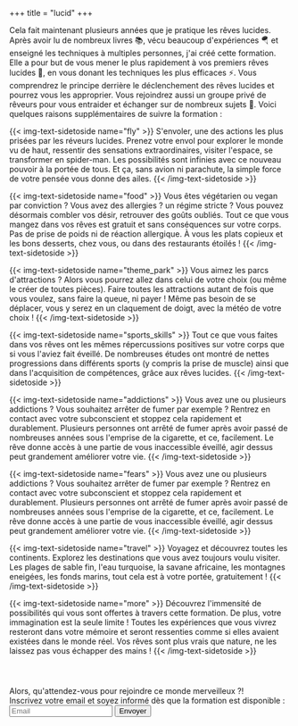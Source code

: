 +++
title = "lucid"
+++

<p class="summary">
    Cela fait maintenant plusieurs années que je pratique les rêves lucides. Après avoir lu de nombreux livres 📚, vécu beaucoup d'expériences 🪂 et enseigné les techniques à multiples personnes, j'ai créé cette formation. Elle a pour but de vous mener le plus rapidement à vos premiers rêves lucides 🚀, en vous donant les techniques les plus efficaces ⚡. Vous comprendrez le principe derrière le déclenchement des rêves lucides et pourrez vous les approprier. Vous rejoindrez aussi un groupe privé de rêveurs pour vous entraider et échanger sur de nombreux sujets 💬. Voici quelques raisons supplémentaires de suivre la formation :
</p>

{{< img-text-sidetoside name="fly" >}}
    S'envoler, une des actions les plus prisées par les réveurs lucides. Prenez votre envol pour explorer le monde vu de haut, ressentir des sensations extraordinaires, visiter l'espace, se transformer en spider-man. Les possibilités sont infinies avec ce nouveau pouvoir à la portée de tous. Et ça, sans avion ni parachute, la simple force de votre pensée vous donne des ailes.
{{< /img-text-sidetoside >}}

{{< img-text-sidetoside name="food" >}}
    Vous êtes végétarien ou vegan par conviction ? Vous avez des allergies ? un régime stricte ? Vous pouvez désormais combler vos désir, retrouver des goûts oubliés. Tout ce que vous mangez dans vos rêves est gratuit et sans conséquences sur votre corps. Pas de prise de poids ni de réaction allergique. À vous les plats copieux et les bons desserts, chez vous, ou dans des restaurants étoilés !
{{< /img-text-sidetoside >}}

{{< img-text-sidetoside name="theme_park" >}}
    Vous aimez les parcs d'attractions ? Alors vous pourrez allez dans celui de votre choix (ou même le créer de toutes pièces). Faire toutes les attractions autant de fois que vous voulez, sans faire la queue, ni payer ! Même pas besoin de se déplacer, vous y serez en un claquement de doigt, avec la météo de votre choix !
{{< /img-text-sidetoside >}}

{{< img-text-sidetoside name="sports_skills" >}}
    Tout ce que vous faites dans vos rêves ont les mêmes répercussions positives sur votre corps que si vous l'aviez fait éveillé. De nombreuses études ont montré de nettes progressions dans différents sports (y compris la prise de muscle) ainsi que dans l'acquisition de compétences, grâce aux rêves lucides.
{{< /img-text-sidetoside >}}

{{< img-text-sidetoside name="addictions" >}}
    Vous avez une ou plusieurs addictions ? Vous souhaitez arrêter de fumer par exemple ? Rentrez en contact avec votre subconscient et stoppez cela rapidement et durablement. Plusieurs personnes ont arrêté de fumer après avoir passé de nombreuses années sous l'emprise de la cigarette, et ce, facilement. Le rêve donne accès à une partie de vous inaccessible éveillé, agir dessus peut grandement améliorer votre vie.
{{< /img-text-sidetoside >}}

{{< img-text-sidetoside name="fears" >}}
    Vous avez une ou plusieurs addictions ? Vous souhaitez arrêter de fumer par exemple ? Rentrez en contact avec votre subconscient et stoppez cela rapidement et durablement. Plusieurs personnes ont arrêté de fumer après avoir passé de nombreuses années sous l'emprise de la cigarette, et ce, facilement. Le rêve donne accès à une partie de vous inaccessible éveillé, agir dessus peut grandement améliorer votre vie.
{{< /img-text-sidetoside >}}

{{< img-text-sidetoside name="travel" >}}
    Voyagez et découvrez toutes les continents. Explorez les destinations que vous avez toujours voulu visiter. Les plages de sable fin, l'eau turquoise, la savane africaine, les montagnes eneigées, les fonds marins, tout cela est à votre portée, gratuitement !
{{< /img-text-sidetoside >}}

{{< img-text-sidetoside name="more" >}}
    Découvrez l'immensité de possibilités qui vous sont offertes à travers cette formation. De plus, votre immagination est la seule limite ! Toutes les expériences que vous vivrez resteront dans votre mémoire et seront ressenties comme si elles avaient existées dans le monde réel. Vos rêves sont plus vrais que nature, ne les laissez pas vous échapper des mains !
{{< /img-text-sidetoside >}}



<form target="_blank" style="margin-top: 55px;" action="https://formsubmit.co/7ac769c32e935912427296d53ba235ec" method="POST">
    <div class="explanation">
        Alors, qu'attendez-vous pour rejoindre ce monde merveilleux ?!
        <br/>
        Inscrivez votre email et soyez informé dès que la formation est disponible :
    </div>
    <input type="email" name="email" class="form-control" placeholder="Email" required>
    <button type="submit">Envoyer</button>
</form>